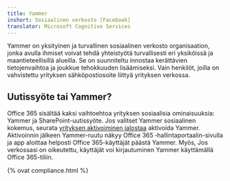 ```yaml
---
title: Yammer
inshort: Sosiaalinen verkosto [Facebook]
translator: Microsoft Cognitive Services
---
```


Yammer on yksityinen ja turvallinen sosiaalinen verkosto organisaation, jonka avulla ihmiset voivat tehdä yhteistyötä turvallisesti eri yksiköissä ja maantieteellisillä alueilla. Se on suunniteltu innostaa kerättävien tietojenvaihtoa ja joukkue tehokkuuden lisäämiseksi. Vain henkilöt, joilla on vahvistettu yrityksen sähköpostiosoite liittyä yrityksen verkossa.

## Uutissyöte tai Yammer?
Office 365 sisältää kaksi vaihtoehtoa yrityksen sosiaalisia ominaisuuksia: Yammer ja SharePoint-uutissyöte. Jos valitset Yammer sosiaalinen kokemus, seurata [yrityksen aktivoiminen jalostaa](https://support.office.com/en-us/article/Enterprise-Activation-process-4f924c74-87d2-49d0-a4f6-cba3ce2b0e7c) aktivoida Yammer. Aktivoinnin jälkeen Yammer-ruutu näkyy Office 365 ‑hallintaportaalin-sivulla ja app aloittaa helposti Office 365-käyttäjät päästä Yammer. Myös, Jos verkossasi on oikeutettu, käyttäjät voi kirjautuminen Yammer käyttämällä Office 365-tiliin.

{% ovat compliance.html %}

